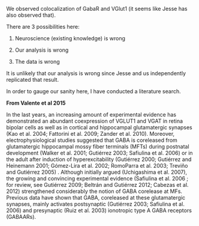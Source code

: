 We observed colocalization of GabaR and VGlut1 (it seems like Jesse has also observed that).

There are 3 possibilities here: 

1. Neuroscience (existing knowledge) is wrong 

2. Our analysis is wrong

3. The data is wrong

It is unlikely that our analysis is wrong since Jesse and us independently replicated that result. 

In order to gauge our sanity here, I have conducted a literature search. 

**From Valente et al 2015**

In the last years, an increasing amount of experimental evidence has demonstrated an abundant coexpression
of VGLUT1 and VGAT in retina bipolar cells as well as in cortical and hippocampal glutamatergic synapses
(Kao et al. 2004; Fattorini et al. 2009; Zander et al. 2010). Moreover, electrophysiological studies suggested
that GABA is coreleased from glutamatergic hippocampal mossy fiber terminals (MFTs) during postnatal development
(Walker et al. 2001; Gutiérrez 2003; Safiulina et al. 2006) or  in the adult after induction of hyperexcitability
(Gutiérrez 2000; Gutiérrez and Heinemann 2001; Gómez-Lira et al. 2002; RomoParra et al. 2003; Treviño and Gutiérrez 2005)
. Although initially argued (Uchigashima et al. 2007), the growing and convincing experimental evidence (Safiulina et al. 2006
; for review, see Gutiérrez 2009; Beltrán and Gutiérrez 2012; Cabezas et al. 2012) strengthened considerably the notion of GABA
corelease at MFs. Previous data have shown that GABA, coreleased at these glutamatergic synapses, mainly activates postsynaptic
(Gutiérrez 2003; Safiulina et al. 2006) and presynaptic (Ruiz et al. 2003) ionotropic type A GABA receptors (GABAARs).
